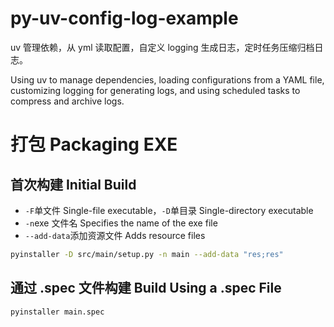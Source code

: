 # py-uv-config-log-example

uv 管理依赖，从 yml 读取配置，自定义 logging 生成日志，定时任务压缩归档日志。

Using uv to manage dependencies, loading configurations from a YAML file, customizing logging for generating logs, and using scheduled tasks to compress and archive logs.

# 打包 Packaging EXE

## 首次构建 Initial Build

* `-F`单文件 Single-file executable，`-D`单目录 Single-directory executable
* `-n`exe 文件名 Specifies the name of the exe file
* `--add-data`添加资源文件 Adds resource files

```bash
pyinstaller -D src/main/setup.py -n main --add-data "res;res"
```

## 通过 .spec 文件构建 Build Using a .spec File
```bash
pyinstaller main.spec
```
